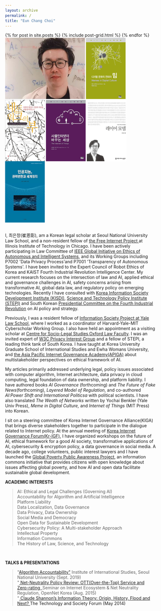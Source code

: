 ```yaml
---
layout: archive
permalink: /
title: "Eun Chang Choi"
---
```

<body bottommargin="0">
<div class="tiles">
{% for post in site.posts %}
	{% include post-grid.html %}
{% endfor %}
</div><!-- /.tiles -->
<div style="width:98%">
<div>
<img style="height:200px" src="images/profile.jpg">
 <a href="https://mitpress.mit.edu/books/memes-digital-culture"><img style="vertical-align:top;height:200px;width:130px;" src="images/book1.png"></a>
 <a href="http://www.benkler.org/Benkler_Wealth_Of_Networks.pdf"><img style="vertical-align:top;height:200px;width:130px;" src="images/book2.jpg"></a>
 <a href="http://www.kyobobook.co.kr/product/detailViewKor.laf?ejkGb=KOR&mallGb=KOR&barcode=9788946062726&orderClick=LAH&Kc="><img style="vertical-align:top;height:200px;width:130px;" src="images/book3.jpg"></a>
 <a href="http://www.kyobobook.co.kr/product/detailViewKor.laf?barcode=9791130437002&orderClick=357"><img style="vertical-align:top;height:200px;width:130px;" src="images/book4.jpg"></a> <a href="http://www.kyobobook.co.kr/product/detailViewKor.laf?ejkGb=KOR&mallGb=KOR&barcode=9788964361436&orderClick=LAH&Kc="><img style="vertical-align:top;height:200px;width:130px;" src="images/book5.jpg"></a>
 <br>
 <br>
<p>I, 최은창(崔恩彰), am a Korean legal scholar at Seoul National University Law School, and a non-resident fellow of <a href="https://thefreeinternetproject.org/"> the Free Internet Project </a>at Illinois Institute of Technology in Chicago. I have been actively participating in Law Committee of <a href="https://ethicsinaction.ieee.org/">IEEE Global Initiative on Ethics of Autonomous and Intelligent Systems</a>, and its Working Groups including P7002 'Data Privacy Process'and P7001 'Transparency of Autonomous Systems'. I have been invited to the Expert Council of Robot Ethics of Korea and KAIST Fourth Industrial Revolution Intelligence Center. My current research focuses on the intersection of law and AI, applied ethical and governance challenges in AI, safety concerns arising from transformative AI, global data law, and regulatory policy on emerging technologies. Recently I have consulted with <a href="https://www.kisdi.re.kr/"> Korea Information Society Development Institute (KISDI)</a>, <a href="http://www.stepi.re.kr/">Science and Technology Policy Institute (STEPI)</a> and South Korean <a href="https://www.4th-ir.go.kr"> Presidential Committee on the Fourth Industrial Revolution</a> on AI policy and strategy. 
  <p> Previously, I was a resident fellow of <a href="https://https://law.yale.edu/isp"> Information Society Project at Yale Law School</a>, where I worked as a coordinator of Harvard-Yale-MIT Cyberscholar Working Group. I also have held an appointment as a visiting scholar at <a href="https://www.law.ox.ac.uk/centres-institutes/centre-socio-legal-studies"> Centre for Socio-Legal Studies,Oxford Law Faculty</a>. I was an invited expert of <a href="https://www.w3.org/2011/07/privacy-ig-charter"> W3C Privacy Interest Group</a> and a fellow of STEPI, a leading think tank of South Korea. I have taught at Korea University Graduate School of International Studies and Ewha Womans University, and <a href="https://www.icann.org/news/announcement-2-2019-05-14-en"> the Asia Pacific Internet Governance Academy(APIGA)</a> about multistakeholder perspectives on ethical framework of AI.</p> 
<p> My articles primarily addressed underlying legal, policy issues associated with computer algorithm, Internet architecture, data privacy in cloud computing, legal foundation of data ownership, and platform liability. I have authored books <i> Al Governance </i>(forthcoming) and <i>The Future of Fake News</i>(forthcoming), <i> Layered Model of Regulation</i>, and co-authored <i>AI:Power Shift and International Politicsa</i> with political scientists. I have also translated <i> The Weath of Networks</i> written by Yochai Benkler (Yale Univ Press),<i> Meme in Digital Culture,</i> and <i>Internet of Things</i> (MIT Press) into Korean. </p>
<p> I sit on a steering committee of Korea Internet Governance Alliance(KIGA) that brings diverse stakeholders together to participate in the dialogue related to Internet policy. At the annual meeting of <a href="http://krigf.kr"> Korea Internet Governance Forum(Kr-IGF)</a>, I have organized workshops on the future of AI, ethical framework for a good AI society, transformative applications of AI, cybersecurity & encryption policy, a data governance in social media. A decade ago, college volunteers, public interest lawyers and I have launched the <a href="http://www.povertyinfo.org"> Global Poverty Public Awareness Project</a>, an information commons initiative that provides citizens with open knowledge about issues affecting global poverty, and how AI and open data facilitate sustainable global development.</p>

<strong> ACADEMIC INTERESTS </strong> <br> 
<blockquote>
  AI: Ethical and Legal Challenges (Governing AI)<br>
  Accountability for Algorithm and Artificial Intelligence <br>
  Platform Liability <br>
  Data Localization, Data Governance <br>
  Data Privacy, Data Ownership <br>
  Social Media and Democracy <br> 
  Open Data for Sustainable Development <br> 
  Cybersecurity Policy: A Multi-stakeholder Approach <br>
  Intellectual Property <br>
  Information Commons<br> 
  The History of Law, Science, and Technology<br> 
  </blockquote>
  <br> 

  <strong> TALKS & PRESENTATIONS </strong> <br> 
  <blockquote>
   "<a href="www.cis.snu.ac.kr/sub2/2_2_6_2.php?mode=view&number=613&b_name=meet1_2&page=1">Algorithm Accountability"</a> Institute of International Studies, Seoul National University (Sept. 2019) <br> 
"<a href="https://opennet.or.kr/wp-content/uploads/2015/08/%EB%B0%9C%ED%91%9C%EC%9E%90%EB%A3%8C-Net-Neutrality-OTT-Zero-ratinghandout-2015812-.pdf"> Net-Neutrality Policy Review: OTT(Over-the-Top) Service and Zero-rating </a>,Seminar on Internet Ecosystem & Net Neutrality Regulation, OpenNet Korea (Aug. 2015)<br> 
 "<a href="https://networkpolitics.ne.kr/userData/board/140533967828126500.pdf"> Claude Shannon’s Information Theory: Origin, History, Flood and Next? <a> The Technology and Society Forum (May 2014)<br>  
 
  
 
